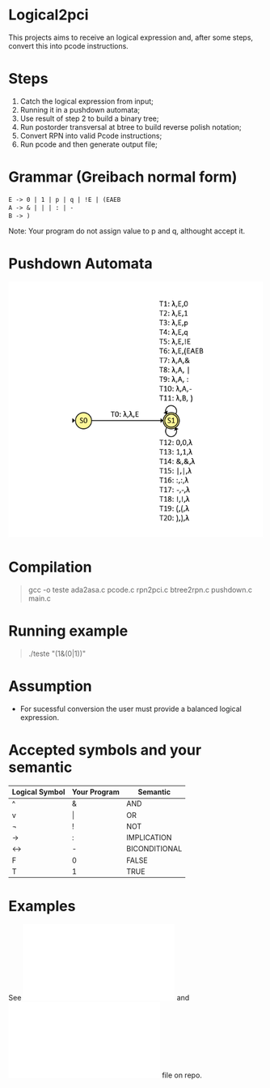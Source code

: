 # Logical2pci
This projects aims to receive an logical expression and, after some steps, convert this into pcode instructions.

# Steps
1. Catch the logical expression from input;
2. Running it in a pushdown automata;
3. Use result of step 2 to build a binary tree;
4. Run postorder transversal at btree to build reverse polish notation;
5. Convert RPN into valid Pcode instructions;
6. Run pcode and then generate output file;

# Grammar (Greibach normal form)
```
E -> 0 | 1 | p | q | !E | (EAEB
A -> & | | | : | - 
B -> )
```
Note: Your program do not assign value to p and q, althought accept it.

# Pushdown Automata
![Figure 1. Pushdown Automata](./pushdown2.png)

# Compilation
> gcc -o teste ada2asa.c pcode.c rpn2pci.c btree2rpn.c pushdown.c main.c

# Running example
> ./teste "(1&(0|1))"

# Assumption
* For sucessful conversion the user must provide a balanced logical expression.

# Accepted symbols and your semantic
| Logical Symbol | Your Program | Semantic |
|--- | --- |----|
| ^ | & |AND
| v | \| |OR
| ¬ | ! |NOT
| ->| : |IMPLICATION 
|<->| \- |BICONDITIONAL
| F |  0  | FALSE
| T |  1  | TRUE

# Examples
See ![Example 1](./output.txt) and ![Example 2](./output2.txt) file on repo.
